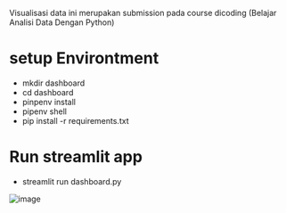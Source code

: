 Visualisasi data ini merupakan submission pada course dicoding (Belajar Analisi Data Dengan Python)

# setup Environtment
- mkdir dashboard
- cd dashboard
- pinpenv install
- pipenv shell
- pip install -r requirements.txt

# Run streamlit app
- streamlit run dashboard.py

![image](https://github.com/user-attachments/assets/9869fad8-6fdb-4d2f-bb24-f7abb7834f89)


